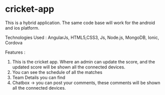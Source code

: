 # cricket-app

This is a hybrid application. The same code base will work for the android and ios platform.

Technologies Used :
AngularJs, HTML5,CSS3, Js, Node.js, MongoDB, Ionic, Cordova

Features :
1) This is the cricket app. Where an admin can update the score, and the updated score will be shown all the connected devices.
2) You can see the schedule of all the matches
3) Team Details you can find
4) Chatbox -> you can post your comments, these comments will be shown all the connected devices.

